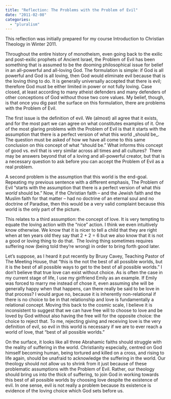 ```yaml
---
title: "Reflection: The Problems with the Problem of Evil"
date: "2011-02-08"
categories: 
  - "pluralism"
---
```


This reflection was initially prepared for my course Introduction to Christian Theology in Winter 2011.

Throughout the entire history of monotheism, even going back to the exilic and post-exilic prophets of Ancient Israel, the Problem of Evil has been something that is assumed to be the dooming philosophical issue for belief in an all-powerful and all-loving God. The formulation is simple: if God is all powerful and God is all loving, then God would eliminate evil because that is the loving thing to do. It is generally universally accepted that there is evil; therefore God must be either limited in power or not fully loving. Case closed, at least according to many atheist defenders and many defenders of other conceptions of God without those two core values. My belief, though, is that once you dig past the surface on this formulation, there are problems with the Problem of Evil.

<!--more-->The first issue is the definition of evil. We (almost) all agree that it exists, and for the most part we can agree on what constitutes examples of it. One of the most glaring problems with the Problem of Evil is that it starts with the assumption that there is a perfect version of what this world _should be_. The question must be asked of how we have all come to this same conclusion on this concept of what “should be.” What informs this concept of good vs. evil that is very similar across all times and all cultures?  There may be answers beyond that of a loving and all-powerful creator, but that is a necessary question to ask before you can accept the Problem of Evil as a real problem.

A second problem is the assumption that this world is the end-goal. Repeating my previous sentence with a different emphasis, The Problem of Evil “starts with the assumption that there is a perfect version of what _this world_ should be.” Now, if the Christian faith – and the Jewish faith and the Muslim faith for that matter – had no doctrine of an eternal soul and no doctrine of Paradise, then this would be a very valid complaint because this world is the only part of the picture.

This relates to a third assumption: the concept of love. It is very tempting to equate the loving action with the “nice” action. I think we even intuitively know otherwise. We know that it is nicer to tell a child that they are right when at ten years old they say that 2 + 2 = 6 but we also know that it is not a good or loving thing to do that.  The loving thing sometimes requires suffering now (being told they’re wrong) in order to bring forth good later.

Let’s suppose, as I heard it put recently by Bruxy Cavey, Teaching Pastor of The Meeting House, that “this is the not the best of all possible worlds, but it is the best of all possible ways to get to the best of all possible worlds.” I don’t believe that true love can exist without choice. As is often the case in my current stage of life, I use my girlfriend Emily as an example. If Emily was forced to marry me instead of chose it, even assuming she will be generally happy when that happens, can there really be said to be love in that process? I would argue no, because it is inherently non-relational if there is no choice to be in that relationship and love is fundamentally a relational concept. Moving this back to the cosmic scale, I believe it is inconsistent to suggest that we can have free will to choose to love and be loved by God without also having the free will for the opposite choice: the choice to reject that. To me, rejecting giving and receiving love is the very definition of evil, so evil in this world is necessary if we are to ever reach a world of love, that “best of all possible worlds.”

On the surface, it looks like all three Abrahamic faiths should struggle with the reality of suffering in the world. Christianity especially, centred on God himself becoming human, being tortured and killed on a cross, and rising to life again, should be unafraid to acknowledge the suffering in the world. Our theology should not allow us to shrink from it just because of these problematic assumptions with the Problem of Evil. Rather, our theology should bring us into the thick of suffering, to join God in working towards this best of all possible worlds by choosing love despite the existence of evil. In one sense, evil is not really a problem because its existence is evidence of the loving choice which God sets before us.
